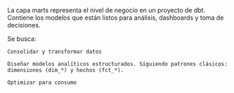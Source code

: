 La capa marts representa el nivel de negocio en un proyecto de dbt. 
Contiene los modelos que están listos para análisis, dashboards y toma de decisiones.

Se busca: 

    Consolidar y transformar datos

    Diseñar modelos analíticos estructurados. Siguiendo patrones clásicos: dimensiones (dim_*) y hechos (fct_*).

    Optimizar para consumo




